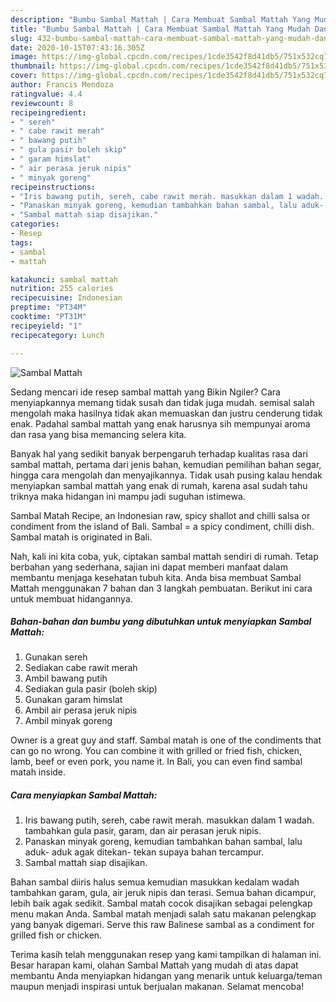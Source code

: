 ```yaml
---
description: "Bumbu Sambal Mattah | Cara Membuat Sambal Mattah Yang Mudah Dan Praktis"
title: "Bumbu Sambal Mattah | Cara Membuat Sambal Mattah Yang Mudah Dan Praktis"
slug: 432-bumbu-sambal-mattah-cara-membuat-sambal-mattah-yang-mudah-dan-praktis
date: 2020-10-15T07:43:16.305Z
image: https://img-global.cpcdn.com/recipes/1cde3542f8d41db5/751x532cq70/sambal-mattah-foto-resep-utama.jpg
thumbnail: https://img-global.cpcdn.com/recipes/1cde3542f8d41db5/751x532cq70/sambal-mattah-foto-resep-utama.jpg
cover: https://img-global.cpcdn.com/recipes/1cde3542f8d41db5/751x532cq70/sambal-mattah-foto-resep-utama.jpg
author: Francis Mendoza
ratingvalue: 4.4
reviewcount: 8
recipeingredient:
- " sereh"
- " cabe rawit merah"
- " bawang putih"
- " gula pasir boleh skip"
- " garam himslat"
- " air perasa jeruk nipis"
- " minyak goreng"
recipeinstructions:
- "Iris bawang putih, sereh, cabe rawit merah. masukkan dalam 1 wadah. tambahkan gula pasir, garam, dan air perasan jeruk nipis."
- "Panaskan minyak goreng, kemudian tambahkan bahan sambal, lalu aduk- aduk agak ditekan- tekan supaya bahan tercampur."
- "Sambal mattah siap disajikan."
categories:
- Resep
tags:
- sambal
- mattah

katakunci: sambal mattah 
nutrition: 255 calories
recipecuisine: Indonesian
preptime: "PT34M"
cooktime: "PT31M"
recipeyield: "1"
recipecategory: Lunch

---
```



![Sambal Mattah](https://img-global.cpcdn.com/recipes/1cde3542f8d41db5/751x532cq70/sambal-mattah-foto-resep-utama.jpg)

Sedang mencari ide resep sambal mattah yang Bikin Ngiler? Cara menyiapkannya memang tidak susah dan tidak juga mudah. semisal salah mengolah maka hasilnya tidak akan memuaskan dan justru cenderung tidak enak. Padahal sambal mattah yang enak harusnya sih mempunyai aroma dan rasa yang bisa memancing selera kita.

Banyak hal yang sedikit banyak berpengaruh terhadap kualitas rasa dari sambal mattah, pertama dari jenis bahan, kemudian pemilihan bahan segar, hingga cara mengolah dan menyajikannya. Tidak usah pusing kalau hendak menyiapkan sambal mattah yang enak di rumah, karena asal sudah tahu triknya maka hidangan ini mampu jadi suguhan istimewa.

Sambal Matah Recipe, an Indonesian raw, spicy shallot and chilli salsa or condiment from the island of Bali. Sambal = a spicy condiment, chilli dish. Sambal matah is originated in Bali.


Nah, kali ini kita coba, yuk, ciptakan sambal mattah sendiri di rumah. Tetap berbahan yang sederhana, sajian ini dapat memberi manfaat dalam membantu menjaga kesehatan tubuh kita. Anda bisa membuat Sambal Mattah menggunakan 7 bahan dan 3 langkah pembuatan. Berikut ini cara untuk membuat hidangannya.

<!--inarticleads1-->

##### Bahan-bahan dan bumbu yang dibutuhkan untuk menyiapkan Sambal Mattah:

1. Gunakan  sereh
1. Sediakan  cabe rawit merah
1. Ambil  bawang putih
1. Sediakan  gula pasir (boleh skip)
1. Gunakan  garam himslat
1. Ambil  air perasa jeruk nipis
1. Ambil  minyak goreng


Owner is a great guy and staff. Sambal matah is one of the condiments that can go no wrong. You can combine it with grilled or fried fish, chicken, lamb, beef or even pork, you name it. In Bali, you can even find sambal matah inside. 

<!--inarticleads2-->

##### Cara menyiapkan Sambal Mattah:

1. Iris bawang putih, sereh, cabe rawit merah. masukkan dalam 1 wadah. tambahkan gula pasir, garam, dan air perasan jeruk nipis.
1. Panaskan minyak goreng, kemudian tambahkan bahan sambal, lalu aduk- aduk agak ditekan- tekan supaya bahan tercampur.
1. Sambal mattah siap disajikan.


Bahan sambal diiris halus semua kemudian masukkan kedalam wadah tambahkan garam, gula, air jeruk nipis dan terasi. Semua bahan dicampur, lebih baik agak sedikit. Sambal matah cocok disajikan sebagai pelengkap menu makan Anda. Sambal matah menjadi salah satu makanan pelengkap yang banyak digemari. Serve this raw Balinese sambal as a condiment for grilled fish or chicken. 

Terima kasih telah menggunakan resep yang kami tampilkan di halaman ini. Besar harapan kami, olahan Sambal Mattah yang mudah di atas dapat membantu Anda menyiapkan hidangan yang menarik untuk keluarga/teman maupun menjadi inspirasi untuk berjualan makanan. Selamat mencoba!
